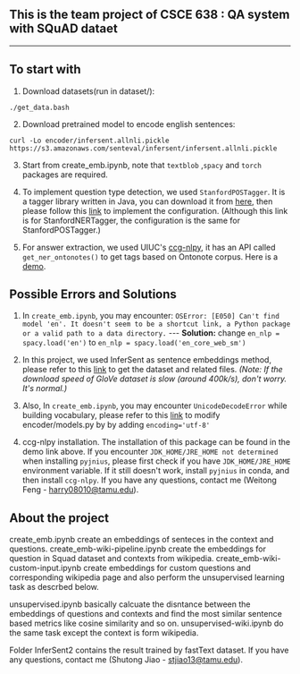 ## This is the team project of CSCE 638 : QA system with SQuAD dataet

---
## To start with
1. Download datasets(run in dataset/):
```
./get_data.bash
```
2. Download pretrained model to encode english sentences:
```
curl -Lo encoder/infersent.allnli.pickle https://s3.amazonaws.com/senteval/infersent/infersent.allnli.pickle
```

3. Start from create_emb.ipynb, note that `textblob` ,`spacy` and `torch` packages are required.

4. To implement question type detection, we used `StanfordPOSTagger`. It is a tagger library written in Java, you can download it from [here](https://nlp.stanford.edu/software/tagger.shtml), then please follow this [link](https://blog.sicara.com/train-ner-model-with-nltk-stanford-tagger-english-french-german-6d90573a9486) to implement the configuration. (Although this link is for StanfordNERTagger, the configuration is the same for StanfordPOSTagger.)

5. For answer extraction, we used UIUC's [ccg-nlpy](https://github.com/CogComp/cogcomp-nlp), it has an API called `get_ner_ontonotes()` to get tags based on Ontonote corpus. Here is a [demo](http://macniece.seas.upenn.edu:4004/).

## Possible Errors and Solutions
1. In `create_emb.ipynb`, you may encounter: `OSError: [E050] Can't find model 'en'. It doesn't seem to be a shortcut link, a Python package or a valid path to a data directory.` --- <b>Solution:</b> change `en_nlp = spacy.load('en')` to `en_nlp = spacy.load('en_core_web_sm')`

2. In this project, we used InferSent as sentence embeddings method, please refer to this [link](https://github.com/facebookresearch/InferSent) to get the dataset and related files. <i>(Note: If the download speed of GloVe dataset is slow (around 400k/s), don't worry. It's normal.)</i>

3. Also, In `create_emb.ipynb`, you may encounter `UnicodeDecodeError` while building vocabulary, please refer to this [link](https://github.com/facebookresearch/InferSent/issues/50) to modify encoder/models.py by by adding `encoding='utf-8'`

4. ccg-nlpy installation. The installation of this package can be found in the demo link above. If you encounter `JDK_HOME/JRE_HOME not determined` when installing `pyjnius`, please first check if you have `JDK_HOME/JRE_HOME` environment variable. If it still doesn't work, install `pyjnius` in conda, and then install `ccg-nlpy`. If you have any questions, contact me (Weitong Feng - harry08010@tamu.edu).

## About the project

create_emb.ipynb create an embeddings of senteces in the context and questions. create_emb-wiki-pipeline.ipynb create the embeddings for question in Squad dataset and contexts from wikipedia. create_emb-wiki-custom-input.ipynb create embeddings for custom questions and corresponding wikipedia page and also perform the unsupervised learning task as descrbed below.

unsupervised.ipynb basically calcuate the disntance between the embeddings of questions and contexts and find the most similar sentence based metrics like cosine similarity and so on. unsupervised-wiki.ipynb do the same task except the context is form wikipedia.

Folder InferSent2 contains the result trained by fastText dataset.
If you have any questions, contact me (Shutong Jiao - stjiao13@tamu.edu).


